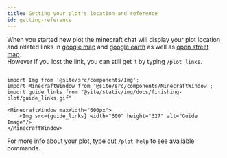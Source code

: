 ```yaml
---
title: Getting your plot's location and reference
id: getting-reference
---
```


When you started new plot the minecraft chat will display your plot location and related links in [google map](https://google.com/maps) and [google earth](https://google.com/earth) as well as [open street map](https://www.openstreetmap.org).<br/>
However if you lost the link, you can still get it by typing `/plot links`.

```mdx-code-block

import Img from '@site/src/components/Img';
import MinecraftWindow from '@site/src/components/MinecraftWindow';
import guide_links from "@site/static/img/docs/finishing-plot/guide_links.gif"

<MinecraftWindow maxWidth="600px">
    <Img src={guide_links} width="600" height="327" alt="Guide Image"/>
</MinecraftWindow>

```

For more info about your plot, type out `/plot help` to see available commands.